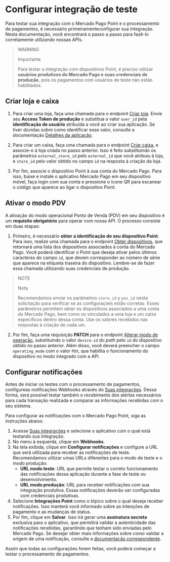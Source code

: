 # Configurar integração de teste

Para testar sua integração com o Mercado Pago Point e o processamento de pagamentos, é necessário primeiramenteconfigurar sua integração. Nesta documentação, você encontrará o passo a passo para fazê-lo corretamente utilizando nossas APIs.

> WARNING
>
> Importante
>
> Para testar a integração com dispositivos Point, é preciso utilizar **usuários produtivos do Mercado Pago e suas credenciais de produção**, pois os pagamentos com usuários de teste não estão habilitados.

## Criar loja e caixa

1. Para criar uma loja, faça uma chamada para o endpoint [Criar loja](/developers/pt/reference/stores/_users_user_id_stores/post). Envie seu **Access Token de produção** e substitua o valor `user_id` pela **identificação de usuário** atribuída a você ao criar sua aplicação. Se tiver dúvidas sobre como identificar esse valor, consulte a documentação [Detalhes da aplicação](/developers/pt/docs/mp-point/additional-content/your-integrations/application-details).<br>

2. Para criar um caixa, faça uma chamada para o endpoint [Criar caixa](/developers/pt/reference/pos/_pos/post), e associe-o à loja criada no passo anterior. Isso é feito substituindo os parâmetros `external_store_id` pelo `external_id` que você atribuiu à loja, e `store_id` pelo valor obtido no campo `id` na resposta à criação da loja.<br>

3. Por fim, associe o dispositivo Point à sua conta do Mercado Pago. Para isso, baixe e instale o aplicativo Mercado Pago em seu dispositivo móvel, faça login com sua conta e pressione o ícone QR para escanear o código que aparece ao ligar o dispositivo Point.


## Ativar o modo PDV

A ativação do modo operacional Ponto de Venda (PDV) em seu dispositivo é um **requisito obrigatório** para operar com nossa API. O processo consiste em duas etapas:

1. Primeiro, é necessário **obter a identificação do seu dispositivo Point**. Para isso, realize uma chamada para o endpoint [Obter dispositivos](/developers/pt/reference/integrations_api/_point_integration-api_devices/get), que retornará uma lista dos dispositivos associados à conta do Mercado Pago. Você poderá identificar o Point que deseja ativar pelos últimos caracteres do campo `id`, que devem corresponder ao número de série que aparece na etiqueta traseira do dispositivo. Lembre-se de fazer essa chamada utilizando suas credenciais de produção.

> NOTE
>
> Nota
>
> Recomendamos enviar os parâmetros `store_id` y `pos_id` nesta solicitação para verificar se as configurações estão corretas. Esses parâmetros permitem obter os dispositivos associados a uma conta do Mercado Pago, bem como os vinculados a uma loja e um caixa específicos dentro dessa conta. Use os valores recebidos nas respostas à criação de cada um.

2. Por fim, faça uma requisição **PATCH** para o endpoint [Alterar modo de operação](/developers/pt/reference/integrations_api/_point_integration-api_devices_device-id/patch), substituindo o valor `device-id` do *path* pelo `id` do dispositivo obtido no passo anterior. Além disso, você deverá preencher o campo `operating_mode` com o valor `PDV`, que habilita o funcionamento do dispositivo no modo integrado com a API.


## Configurar notificações

Antes de iniciar os testes com o processamento de pagamentos, configureas notificações Webhooks através do [Suas integrações](/developers/panel/app). Dessa forma, será possível testar também o recebimento dos alertas necessários para cada transação realizada e comparar as informações recebidas com o seu sistema.

Para configurar as notificações com o Mercado Pago Point, siga as instruções abaixo:
1. Acesse [Suas integrações](/developers/panel/app) e selecione o aplicativo com o qual está testando sua integração.
2. No menu à esquerda, clique em **Webhooks**.
3. Na tela exibida, clique em **Configurar notificações** e configure a URL que será utilizada para receber as notificações de teste. Recomendamos utilizar umas URLs diferentes para o modo de teste e o modo produção:
    * **URL modo teste**: URL que permite testar o correto funcionamento das notificações dessa aplicação durante a fase de teste ou desenvolvimento. 
    * **URL modo produção**: URL para receber notificações com sua integração produtiva. Essas notificações deverão ser configuradas com credenciais produtivas.
4. Selecione **Integrações Point** como o tópico sobre o qual deseja receber notificações. Isso manterá você informado sobre as intenções de pagamento e as mudanças de status.
5. Por fim, clique em **Salvar**. Isso irá gerar uma **assinatura secreta** exclusiva para o aplicativo, que permitirá validar a autenticidade das notificações recebidas, garantindo que tenham sido enviadas pelo Mercado Pago. Se desejar obter mais informações sobre como validar a origem de uma notificação, consulte a [documentação correspondente](/developers/pt/docs/mp-point/additional-content/your-integrations/notifications/webhooks#configuracinatravsdelpaneldeldesarrollador).

Assim que todas as configurações forem feitas, você poderá começar a testar o processamento de pagamentos.



